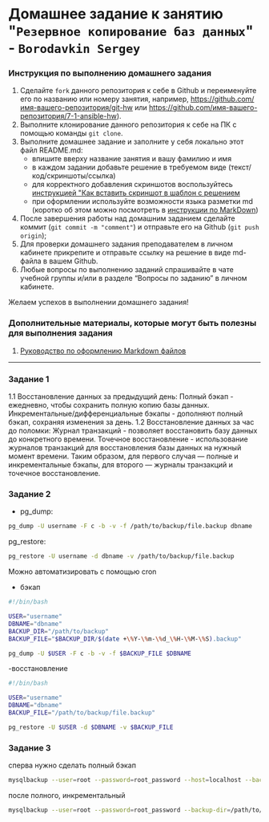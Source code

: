 # Домашнее задание к занятию "`Резервное копирование баз данных`" - `Borodavkin Sergey`


### Инструкция по выполнению домашнего задания

   1. Сделайте `fork` данного репозитория к себе в Github и переименуйте его по названию или номеру занятия, например, https://github.com/имя-вашего-репозитория/git-hw или  https://github.com/имя-вашего-репозитория/7-1-ansible-hw).
   2. Выполните клонирование данного репозитория к себе на ПК с помощью команды `git clone`.
   3. Выполните домашнее задание и заполните у себя локально этот файл README.md:
      - впишите вверху название занятия и вашу фамилию и имя
      - в каждом задании добавьте решение в требуемом виде (текст/код/скриншоты/ссылка)
      - для корректного добавления скриншотов воспользуйтесь [инструкцией "Как вставить скриншот в шаблон с решением](https://github.com/netology-code/sys-pattern-homework/blob/main/screen-instruction.md)
      - при оформлении используйте возможности языка разметки md (коротко об этом можно посмотреть в [инструкции  по MarkDown](https://github.com/netology-code/sys-pattern-homework/blob/main/md-instruction.md))
   4. После завершения работы над домашним заданием сделайте коммит (`git commit -m "comment"`) и отправьте его на Github (`git push origin`);
   5. Для проверки домашнего задания преподавателем в личном кабинете прикрепите и отправьте ссылку на решение в виде md-файла в вашем Github.
   6. Любые вопросы по выполнению заданий спрашивайте в чате учебной группы и/или в разделе “Вопросы по заданию” в личном кабинете.
   
Желаем успехов в выполнении домашнего задания!
   
### Дополнительные материалы, которые могут быть полезны для выполнения задания

1. [Руководство по оформлению Markdown файлов](https://gist.github.com/Jekins/2bf2d0638163f1294637#Code)

---

### Задание 1

1.1 Восстановление данных за предыдущий день:
Полный бэкап - ежедневно, чтобы сохранить полную копию базы данных.
Инкрементальные/дифференциальные бэкапы - дополняют полный бэкап, сохраняя изменения за день.
1.2 Восстановление данных за час до поломки:
Журнал транзакций - позволяет восстановить базу данных до конкретного времени.
Точечное восстановление - использование журналов транзакций для восстановления базы данных на нужный момент времени.
Таким образом, для первого случая — полные и инкрементальные бэкапы, для второго — журналы транзакций и точечное восстановление.


### Задание 2
- pg_dump:
```bash 
pg_dump -U username -F c -b -v -f /path/to/backup/file.backup dbname
```
pg_restore:
```bash
pg_restore -U username -d dbname -v /path/to/backup/file.backup
```

Можно автоматизировать с помощью cron

- бэкап

```bash 
#!/bin/bash

USER="username"
DBNAME="dbname"
BACKUP_DIR="/path/to/backup"
BACKUP_FILE="$BACKUP_DIR/$(date +\%Y-\%m-\%d_\%H-\%M-\%S).backup"

pg_dump -U $USER -F c -b -v -f $BACKUP_FILE $DBNAME
```
-восстановление

```bash 
#!/bin/bash

USER="username"
DBNAME="dbname"
BACKUP_FILE="/path/to/backup/file.backup"

pg_restore -U $USER -d $DBNAME -v $BACKUP_FILE
```


### Задание 3
сперва нужно сделать полный бэкап
```bash
mysqlbackup --user=root --password=root_password --host=localhost --backup-dir=/path/to/backup/full --backup-image=full_backup.mbi --compress backup
```
после полного, инкрементальный
```bash
mysqlbackup --user=root --password=root_password --backup-dir=/path/to/incremental_backup --incremental-basedir=/path/to/full_backup backup
```